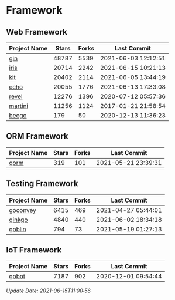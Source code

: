 # Framework

## Web Framework
| Project Name | Stars | Forks | Last Commit |
| ------------ | ----- | ----- | ----------- |
| [gin](https://github.com/gin-gonic/gin) | 48787 | 5539 | 2021-06-03 12:12:51 |
| [iris](https://github.com/kataras/iris) | 20714 | 2242 | 2021-06-15 10:21:13 |
| [kit](https://github.com/go-kit/kit) | 20402 | 2114 | 2021-06-05 13:44:19 |
| [echo](https://github.com/labstack/echo) | 20055 | 1776 | 2021-06-13 17:33:08 |
| [revel](https://github.com/revel/revel) | 12276 | 1396 | 2020-07-12 05:57:36 |
| [martini](https://github.com/go-martini/martini) | 11256 | 1124 | 2017-01-21 21:58:54 |
| [beego](https://github.com/astaxie/beego) | 179 | 50 | 2020-12-13 11:36:23 |

## ORM Framework
| Project Name | Stars | Forks | Last Commit |
| ------------ | ----- | ----- | ----------- |
| [gorm](https://github.com/jinzhu/gorm) | 319 | 101 | 2021-05-21 23:39:31 |

## Testing Framework
| Project Name | Stars | Forks | Last Commit |
| ------------ | ----- | ----- | ----------- |
| [goconvey](https://github.com/smartystreets/goconvey) | 6415 | 469 | 2021-04-27 05:44:01 |
| [ginkgo](https://github.com/onsi/ginkgo) | 4840 | 440 | 2021-06-02 18:34:18 |
| [goblin](https://github.com/franela/goblin) | 794 | 73 | 2021-05-19 01:27:13 |

## IoT Framework
| Project Name | Stars | Forks | Last Commit |
| ------------ | ----- | ----- | ----------- |
| [gobot](https://github.com/hybridgroup/gobot) | 7187 | 902 | 2020-12-01 09:54:44 |

*Update Date: 2021-06-15T11:00:56*